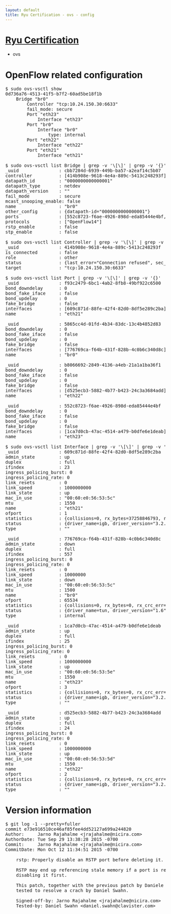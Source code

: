 ```yaml
---
layout: default
title: Ryu Certification - ovs - config
---
```

# [Ryu Certification](http://osrg.github.io/ryu/certification.html)
* ovs 

# OpenFlow related configuration
<pre>
$ sudo ovs-vsctl show
0d736a76-4513-41f5-b7f2-60ad5be18f1b
    Bridge "br0"
        Controller "tcp:10.24.150.30:6633"
        fail_mode: secure
        Port "eth23"
            Interface "eth23"
        Port "br0"
            Interface "br0"
                type: internal
        Port "eth22"
            Interface "eth22"
        Port "eth21"
            Interface "eth21"

$ sudo ovs-vsctl list Bridge | grep -v '\[\]' | grep -v '{}'
_uuid               : cbb7284d-6939-449b-ba57-a2eaf14c5b07
controller          : [414b908e-9618-4e4a-889c-5413c248293f]
datapath_id         : "0000000000000001"
datapath_type       : netdev
datapath_version    : "<built-in>"
fail_mode           : secure
mcast_snooping_enable: false
name                : "br0"
other_config        : {datapath-id="0000000000000001"}
ports               : [552c8723-f6ae-4926-898d-eda85444e4bf, 5865cc4d-01fd-4b34-83dc-13c4b4852d83, b8066692-2849-4136-a4eb-21a1a1ba36f1, f93c2479-6bc1-4ab2-8fb8-49bf922c6500]
protocols           : ["OpenFlow14"]
rstp_enable         : false
stp_enable          : false

$ sudo ovs-vsctl list Controller | grep -v '\[\]' | grep -v '{}'
_uuid               : 414b908e-9618-4e4a-889c-5413c248293f
is_connected        : false
role                : other
status              : {last_error="Connection refused", sec_since_connect="747", sec_since_disconnect="0", state=BACKOFF}
target              : "tcp:10.24.150.30:6633"

$ sudo ovs-vsctl list Port | grep -v '\[\]' | grep -v '{}'
_uuid               : f93c2479-6bc1-4ab2-8fb8-49bf922c6500
bond_downdelay      : 0
bond_fake_iface     : false
bond_updelay        : 0
fake_bridge         : false
interfaces          : [609c871d-88fe-42f4-82d0-8df5e289c2ba]
name                : "eth21"

_uuid               : 5865cc4d-01fd-4b34-83dc-13c4b4852d83
bond_downdelay      : 0
bond_fake_iface     : false
bond_updelay        : 0
fake_bridge         : false
interfaces          : [776769ca-f64b-431f-828b-4c0b6c340d8c]
name                : "br0"

_uuid               : b8066692-2849-4136-a4eb-21a1a1ba36f1
bond_downdelay      : 0
bond_fake_iface     : false
bond_updelay        : 0
fake_bridge         : false
interfaces          : [d525ecb3-5882-4b77-b423-24c3a3684add]
name                : "eth22"

_uuid               : 552c8723-f6ae-4926-898d-eda85444e4bf
bond_downdelay      : 0
bond_fake_iface     : false
bond_updelay        : 0
fake_bridge         : false
interfaces          : [1ca7d0cb-47ac-4514-a479-b0dfe6e1deab]
name                : "eth23"

$ sudo ovs-vsctl list Interface | grep -v '\[\]' | grep -v '{}'
_uuid               : 609c871d-88fe-42f4-82d0-8df5e289c2ba
admin_state         : up
duplex              : full
ifindex             : 23
ingress_policing_burst: 0
ingress_policing_rate: 0
link_resets         : 0
link_speed          : 1000000000
link_state          : up
mac_in_use          : "00:60:e0:56:53:5c"
mtu                 : 1550
name                : "eth21"
ofport              : 1
statistics          : {collisions=0, rx_bytes=37258846793, rx_crc_err=0, rx_dropped=0, rx_errors=0, rx_frame_err=0, rx_over_err=0, rx_packets=24860676, tx_bytes=0, tx_dropped=0, tx_errors=0, tx_packets=0}
status              : {driver_name=igb, driver_version="3.2.10-k", firmware_version="2.10-9"}
type                : ""

_uuid               : 776769ca-f64b-431f-828b-4c0b6c340d8c
admin_state         : down
duplex              : full
ifindex             : 557
ingress_policing_burst: 0
ingress_policing_rate: 0
link_resets         : 0
link_speed          : 10000000
link_state          : down
mac_in_use          : "00:60:e0:56:53:5c"
mtu                 : 1500
name                : "br0"
ofport              : 65534
statistics          : {collisions=0, rx_bytes=0, rx_crc_err=0, rx_dropped=0, rx_errors=0, rx_frame_err=0, rx_over_err=0, rx_packets=0, tx_bytes=0, tx_dropped=0, tx_errors=0, tx_packets=0}
status              : {driver_name=tun, driver_version="1.6", firmware_version="N/A"}
type                : internal

_uuid               : 1ca7d0cb-47ac-4514-a479-b0dfe6e1deab
admin_state         : up
duplex              : full
ifindex             : 25
ingress_policing_burst: 0
ingress_policing_rate: 0
link_resets         : 0
link_speed          : 1000000000
link_state          : up
mac_in_use          : "00:60:e0:56:53:5e"
mtu                 : 1550
name                : "eth23"
ofport              : 3
statistics          : {collisions=0, rx_bytes=0, rx_crc_err=0, rx_dropped=0, rx_errors=0, rx_frame_err=0, rx_over_err=0, rx_packets=0, tx_bytes=2655298500, tx_dropped=0, tx_errors=0, tx_packets=1770199}
status              : {driver_name=igb, driver_version="3.2.10-k", firmware_version="2.10-9"}
type                : ""

_uuid               : d525ecb3-5882-4b77-b423-24c3a3684add
admin_state         : up
duplex              : full
ifindex             : 24
ingress_policing_burst: 0
ingress_policing_rate: 0
link_resets         : 0
link_speed          : 1000000000
link_state          : up
mac_in_use          : "00:60:e0:56:53:5d"
mtu                 : 1550
name                : "eth22"
ofport              : 2
statistics          : {collisions=0, rx_bytes=0, rx_crc_err=0, rx_dropped=0, rx_errors=0, rx_frame_err=0, rx_over_err=0, rx_packets=0, tx_bytes=26928249586, tx_dropped=0, tx_errors=0, tx_packets=17961765}
status              : {driver_name=igb, driver_version="3.2.10-k", firmware_version="2.10-9"}
type                : ""
</pre>

# Version information
<pre>
$ git log -1 --pretty=fuller
commit e73e916510ce46af85fee4dd52127a699a244820
Author:     Jarno Rajahalme &lt;jrajahalme@nicira.com&gt;
AuthorDate: Tue Sep 29 13:38:28 2015 -0700
Commit:     Jarno Rajahalme &lt;jrajahalme@nicira.com&gt;
CommitDate: Mon Oct 12 11:34:51 2015 -0700

    rstp: Properly disable an RSTP port before deleting it.
    
    RSTP may end up referencing stale memory if a port is removed without
    disabling it first.
    
    This patch, together with the previous patch by Daniele Venturino, was
    tested to resolve a crach by Daniel Swahn.
    
    Signed-off-by: Jarno Rajahalme &lt;jrajahalme@nicira.com&gt;
    Tested-by: Daniel Swahn &lt;daniel.swahn@clavister.com&gt;
</pre>
